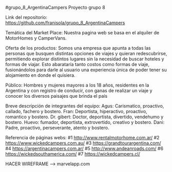 #grupo_8_ArgentinaCampers
Proyecto grupo 8


Link del repositorio: https://github.com/franisola/grupo_8_ArgentinaCampers


Temática del Market Place: 
Nuestra pagina web se basa en el alquiler de MotorHomes y CamperVans.


Oferta de los productos: 
Somos una empresa que apunta a todas las personas que busquen distintas opciones de viajes y quieran redescubrirse, permitiendo explorar distintos lugares sin la necesidad de buscar hoteles y formas de viajar. Esto abarataría tanto costos como formas de viaje, fusionándolos para darle al usuario una experiencia única de poder tener su alojamiento en donde el quisiera.


Público: 
Hombres y mujeres mayores a los 18 años, residentes en la Argentina y con registro de conducir, con ganas de realizar un viaje y conocer los diversos paisajes que brinda el país


Breve descripción de integrantes del equipo:
Agus: Carismatico, proactivo, callado, fachero y bostero.
Fran: Deportista, hiperactivo, proactivo, romantico y bostero.
Dr. gibert: Doctor, deportista, divertido, vendehumo y bostero.
Huevo: fumador, deportista, extrovertido, creativo y bostero.
Dani: Padre, proactivo, perseverante, atento y bostero.


Referencia de páginas webs:
#1 http://www.rentalmotorhome.com.ar/ 
#2 https://www.wickedcampers.com.au/
#3 https://grandtourargentina.com/ 
#4 https://argentinacampers.com.ar/ 
#5 http://www.andeanroads.com/
#6 https://wickedsouthamerica.com/
#7 https://wickedcampers.cl/ 


HACER WIREFRAME --> marvelapp.com
